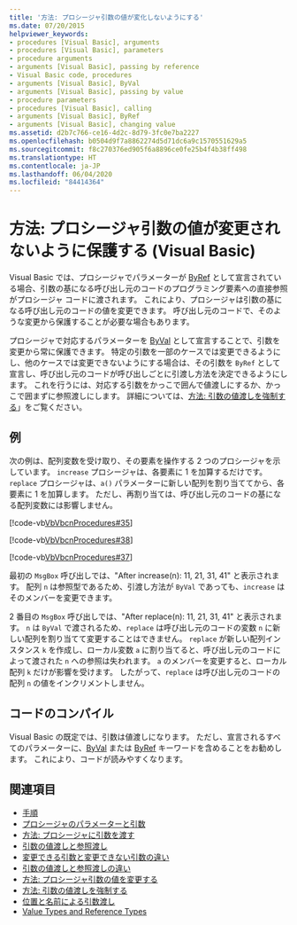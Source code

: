 ```yaml
---
title: '方法: プロシージャ引数の値が変化しないようにする'
ms.date: 07/20/2015
helpviewer_keywords:
- procedures [Visual Basic], arguments
- procedures [Visual Basic], parameters
- procedure arguments
- arguments [Visual Basic], passing by reference
- Visual Basic code, procedures
- arguments [Visual Basic], ByVal
- arguments [Visual Basic], passing by value
- procedure parameters
- procedures [Visual Basic], calling
- arguments [Visual Basic], ByRef
- arguments [Visual Basic], changing value
ms.assetid: d2b7c766-ce16-4d2c-8d79-3fc0e7ba2227
ms.openlocfilehash: b0504d9f7a8862274d5d71dc6a9c1570551629a5
ms.sourcegitcommit: f8c270376ed905f6a8896ce0fe25b4f4b38ff498
ms.translationtype: HT
ms.contentlocale: ja-JP
ms.lasthandoff: 06/04/2020
ms.locfileid: "84414364"
---
```

# <a name="how-to-protect-a-procedure-argument-against-value-changes-visual-basic"></a>方法: プロシージャ引数の値が変更されないように保護する (Visual Basic)
Visual Basic では、プロシージャでパラメーターが [ByRef](../../../language-reference/modifiers/byref.md) として宣言されている場合、引数の基になる呼び出し元のコードのプログラミング要素への直接参照がプロシージャ コードに渡されます。 これにより、プロシージャは引数の基になる呼び出し元のコードの値を変更できます。 呼び出し元のコードで、そのような変更から保護することが必要な場合もあります。  
  
 プロシージャで対応するパラメーターを [ByVal](../../../language-reference/modifiers/byval.md) として宣言することで、引数を変更から常に保護できます。 特定の引数を一部のケースでは変更できるようにし、他のケースでは変更できないようにする場合は、その引数を `ByRef` として宣言し、呼び出し元のコードが呼び出しごとに引渡し方法を決定できるようにします。 これを行うには、対応する引数をかっこで囲んで値渡しにするか、かっこで囲まずに参照渡しにします。 詳細については、[方法: 引数の値渡しを強制する](./how-to-force-an-argument-to-be-passed-by-value.md)」をご覧ください。  
  
## <a name="example"></a>例  
 次の例は、配列変数を受け取り、その要素を操作する 2 つのプロシージャを示しています。 `increase` プロシージャは、各要素に 1 を加算するだけです。 `replace` プロシージャは、`a()` パラメーターに新しい配列を割り当ててから、各要素に 1 を加算します。 ただし、再割り当ては、呼び出し元のコードの基になる配列変数には影響しません。  
  
 [!code-vb[VbVbcnProcedures#35](~/samples/snippets/visualbasic/VS_Snippets_VBCSharp/VbVbcnProcedures/VB/Class1.vb#35)]  
  
 [!code-vb[VbVbcnProcedures#38](~/samples/snippets/visualbasic/VS_Snippets_VBCSharp/VbVbcnProcedures/VB/Class1.vb#38)]  
  
 [!code-vb[VbVbcnProcedures#37](~/samples/snippets/visualbasic/VS_Snippets_VBCSharp/VbVbcnProcedures/VB/Class1.vb#37)]  
  
 最初の `MsgBox` 呼び出しでは、"After increase(n): 11, 21, 31, 41" と表示されます。 配列 `n` は参照型であるため、引渡し方法が `ByVal` であっても、`increase` はそのメンバーを変更できます。  
  
 2 番目の `MsgBox` 呼び出しでは、"After replace(n): 11, 21, 31, 41" と表示されます。 `n` は `ByVal` で渡されるため、`replace` は呼び出し元のコードの変数 `n` に新しい配列を割り当てて変更することはできません。 `replace` が新しい配列インスタンス `k` を作成し、ローカル変数 `a` に割り当てると、呼び出し元のコードによって渡された `n` への参照は失われます。 `a` のメンバーを変更すると、ローカル配列 `k` だけが影響を受けます。 したがって、`replace` は呼び出し元のコードの配列 `n` の値をインクリメントしません。  
  
## <a name="compile-the-code"></a>コードのコンパイル  
 Visual Basic の既定では、引数は値渡しになります。 ただし、宣言されるすべてのパラメーターに、[ByVal](../../../language-reference/modifiers/byval.md) または [ByRef](../../../language-reference/modifiers/byref.md) キーワードを含めることをお勧めします。 これにより、コードが読みやすくなります。  
  
## <a name="see-also"></a>関連項目

- [手順](./index.md)
- [プロシージャのパラメーターと引数](./procedure-parameters-and-arguments.md)
- [方法: プロシージャに引数を渡す](./how-to-pass-arguments-to-a-procedure.md)
- [引数の値渡しと参照渡し](./passing-arguments-by-value-and-by-reference.md)
- [変更できる引数と変更できない引数の違い](./differences-between-modifiable-and-nonmodifiable-arguments.md)
- [引数の値渡しと参照渡しの違い](./differences-between-passing-an-argument-by-value-and-by-reference.md)
- [方法: プロシージャ引数の値を変更する](./how-to-change-the-value-of-a-procedure-argument.md)
- [方法: 引数の値渡しを強制する](./how-to-force-an-argument-to-be-passed-by-value.md)
- [位置と名前による引数渡し](./passing-arguments-by-position-and-by-name.md)
- [Value Types and Reference Types](../data-types/value-types-and-reference-types.md)
